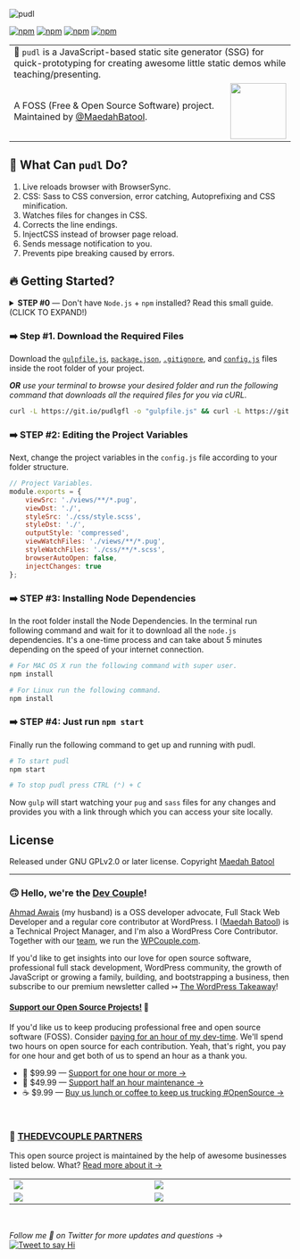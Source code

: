 ![pudl](https://maedahbatool.com/wp-content/uploads/2018/09/pudl-image.jpg)

[![npm](https://img.shields.io/npm/v/gulp-poodle.svg?style=flat-square)](https://www.npmjs.com/package/gulp-poodle) [![npm](https://img.shields.io/npm/dt/gulp-poodle.svg?style=flat-square&label=downloads)](https://www.npmjs.com/package/gulp-poodle) [![npm](https://img.shields.io/badge/pug-html-gray.svg?colorA=A86454&style=flat-square)](https://www.npmjs.com/package/gulp-poodle) [![npm](https://img.shields.io/badge/sass-css-gray.svg?colorA=C6538B&style=flat-square)](https://www.npmjs.com/package/gulp-poodle)

<table width='100%'>
    <tr>
        <td align='left' width='100%' colspan='2'>
            🎯  <code>pudl</code> is a JavaScript-based static site generator (SSG) for quick-prototyping for creating awesome little static demos while teaching/presenting.
        </td>
    </tr>
    <tr>
        <td>
            A FOSS (Free & Open Source Software) project. Maintained by <a href='https://github.com/maedahbatool'>@MaedahBatool</a>.
        </td>
        <td align='center'>
            <a href='https://MaedahBatool.com/'>
                <img src='https://img.shields.io/badge/→-MAEDAH%20BATOOL-gray.svg?colorB=5734F5&style=flat-square' width='100' />
            </a>
        </td>
    </tr>
</table>

## 🐶 What Can `pudl` Do?

1.  Live reloads browser with BrowserSync.
2.  CSS: Sass to CSS conversion, error catching, Autoprefixing and CSS minification.
3.  Watches files for changes in CSS.
4.  Corrects the line endings.
5.  InjectCSS instead of browser page reload.
6.  Sends message notification to you.
7.  Prevents pipe breaking caused by errors.

## 🔥 Getting Started?

<details>
 <summary><strong> STEP #0</strong> — Don't have <code>Node.js</code> + <code>npm</code> installed? Read this small guide. (CLICK TO EXPAND!)</summary>

In case you are an absolute beginner to `Node.js`, JavaScript, and `npm` packages — all you need to do is go to the Node's site [download + install](https://nodejs.org/en/download/) Node on your system. This will install both `Node.js` and `npm`, i.e., node package manager — the command line interface of Node.js.

You can verify a successful installation by opening your terminal app and typing...

```sh
node -v
# Results into v9.11.2 — make sure you have Node >= 8 installed.

npm -v
# Results into v6.2.0 — make sure you have npm >= 5.3 installed.
```

</details>

### ➡️ Step #1. Download the Required Files

Download the [`gulpfile.js`](https://raw.githubusercontent.com/MaedahBatool/pudl/master/dist/gulpfile.js), [`package.json`](https://raw.githubusercontent.com/MaedahBatool/pudl/master/dist/package.json), [`.gitignore`](https://raw.githubusercontent.com/MaedahBatool/pudl/master/dist/.gitignore), and [`config.js`](https://raw.githubusercontent.com/MaedahBatool/pudl/master/dist/config.js) files inside the root folder of your project.

_**OR** use your terminal to browse your desired folder and run the following command that downloads all the required files for you via cURL._

```sh
curl -L https://git.io/pudlgfl -o "gulpfile.js" && curl -L https://git.io/pudlpkjs -o "package.json" && curl -L https://git.io/pudlgig -o ".gitignore" && curl -L https://git.io/pudlcg -o "config.js"
```

### ➡️ STEP #2: Editing the Project Variables

Next, change the project variables in the `config.js` file according to your folder structure.

```js
// Project Variables.
module.exports = {
	viewSrc: './views/**/*.pug',
	viewDst: './',
	styleSrc: './css/style.scss',
	styleDst: './',
	outputStyle: 'compressed',
	viewWatchFiles: './views/**/*.pug',
	styleWatchFiles: './css/**/*.scss',
	browserAutoOpen: false,
	injectChanges: true
};
```

### ➡️ STEP #3: Installing Node Dependencies

In the root folder install the Node Dependencies. In the terminal run following command and wait for it to download all the `node.js` dependencies. It's a one-time process and can take about 5 minutes depending on the speed of your internet connection.

```sh
# For MAC OS X run the following command with super user.
npm install

# For Linux run the following command.
npm install
```

### ➡️ STEP #4: Just run `npm start`

Finally run the following command to get up and running with pudl.

```sh
# To start pudl
npm start

# To stop pudl press CTRL (⌃) + C
```

Now `gulp` will start watching your `pug` and `sass` files for any changes and provides you with a link through which you can access your site locally.

## License

Released under GNU GPLv2.0 or later license.
Copyright [Maedah Batool](https://twitter.com/MaedahBatool)

---

### 🙃 **Hello, we're the [Dev Couple](https://WPCouple.com)**!

[Ahmad Awais](https://twitter.com/mrahmadawais/) (my husband) is a OSS developer advocate, Full Stack Web Developer and a regular core contributor at WordPress. I ([Maedah Batool](https://twitter.com/MaedahBatool/)) is a Technical Project Manager, and I'm also a WordPress Core Contributor. Together with our [team](https://WPCouple.com/team), we run the [WPCouple.com](https://WPCouple.com/).

If you'd like to get insights into our love for open source software, professional full stack development, WordPress community, the growth of JavaScript or growing a family, building, and bootstrapping a business, then subscribe to our premium newsletter called ↣ [The WordPress Takeaway](https://WPTakeaway.club)!

#### [**Support our Open Source Projects!**](https://pay.paddle.com/checkout/515568) 🎩

If you'd like us to keep producing professional free and open source software (FOSS). Consider [paying for an hour of my dev-time](https://pay.paddle.com/checkout/515568). We'll spend two hours on open source for each contribution. Yeah, that's right, you pay for one hour and get both of us to spend an hour as a thank you.

-   🚀 $99.99 — [Support for one hour or more →](https://pay.paddle.com/checkout/515568)
-   🔰 $49.99 — [Support half an hour maintenance →](https://pay.paddle.com/checkout/527253)
-   ☕️ $9.99 — [Buy us lunch or coffee to keep us trucking #OpenSource →](https://pay.paddle.com/checkout/527254)

<br>

### 🙌 [THEDEVCOUPLE PARTNERS](https://TheDevCouple.com/partners)

This open source project is maintained by the help of awesome businesses listed below. What? [Read more about it →](https://TheDevCouple.com/partners)

<table width='100%'>
	<tr>
		<td width='500'><a target='_blank' href='https://kinsta.com/?kaid=WMDAKYHJLNJX&utm_source=TheDevCouple&utm_medium=Partner'><img src='https://on.ahmda.ws/73cedc/c' /></a></td>
		<td width='500'><a target='_blank' href='https://ahmda.ws/USES_WPE?utm_source=TheDevCouple&utm_medium=Partner'><img src='https://on.ahmda.ws/ff40fe/c' /></a></td>
	</tr>
	<tr>
		<td width='500'><a target='_blank' href='https://mythemeshop.com/?utm_source=TheDevCouple&utm_medium=Partner'><img src='https://on.ahmda.ws/3166d9/c' /></a></td>
		<td width='500'><a target='_blank' href='https://ipapi.co/?utm_source=TheDevCouple&utm_medium=Partner'><img src='https://d2ddoduugvun08.cloudfront.net/items/1R190r2U0p3N3L0U0b2u/ip-api.png'/></a></td>
	</tr>
</table>
<br>

_Follow me 👋 on Twitter for more updates and questions_ →  [![Tweet to say Hi](https://img.shields.io/twitter/follow/maedahbatool.svg?style=social&label=Tweet%20@MaedahBatool)](https://twitter.com/maedahbatool/)
